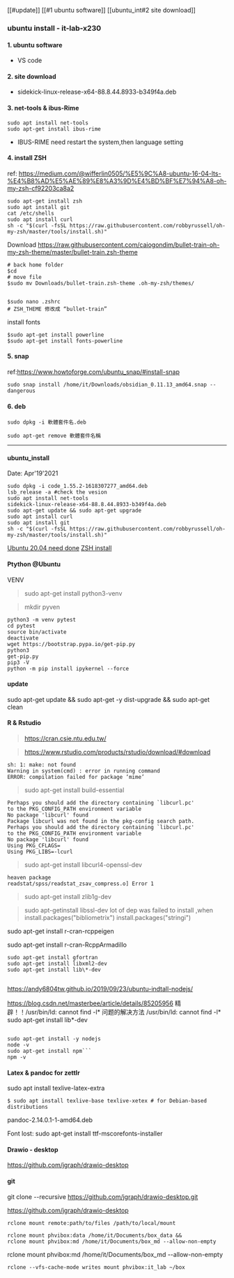 [[#update]]
[[#1 ubuntu software]]
[[ubuntu_int#2 site download]]
### ubuntu install - it-lab-x230
#### 1. ubuntu software
- VS code

#### 2. site download
- sidekick-linux-release-x64-88.8.44.8933-b349f4a.deb

#### 3. net-tools & ibus-Rime

```
sudo apt install net-tools
sudo apt-get install ibus-rime
```
- IBUS-RIME need restart the system,then language setting 

#### 4. install ZSH 
ref: https://medium.com/@wifferlin0505/%E5%9C%A8-ubuntu-16-04-lts-%E4%B8%AD%E5%AE%89%E8%A3%9D%E4%BD%BF%E7%94%A8-oh-my-zsh-cf92203ca8a2
```
sudo apt-get install zsh
sudo apt install git
cat /etc/shells
sudo apt install curl
sh -c "$(curl -fsSL https://raw.githubusercontent.com/robbyrussell/oh-my-zsh/master/tools/install.sh)"

```
Download 
https://raw.githubusercontent.com/caiogondim/bullet-train-oh-my-zsh-theme/master/bullet-train.zsh-theme

```
# back home folder
$cd
# move file
$sudo mv Downloads/bullet-train.zsh-theme .oh-my-zsh/themes/


$sudo nano .zshrc
# ZSH_THEME 修改成 “bullet-train”

```
install fonts
```
$sudo apt-get install powerline
$sudo apt-get install fonts-powerline
```
#### 5. snap
ref:https://www.howtoforge.com/ubuntu_snap/#install-snap

```
sudo snap install /home/it/Downloads/obsidian_0.11.13_amd64.snap --dangerous
```

#### 6. deb
```
sudo dpkg -i 軟體套件名.deb

sudo apt-get remove 軟體套件名稱
```
-----------
#### ubuntu_install 
Date: Apr'19'2021
```
sudo dpkg -i code_1.55.2-1618307277_amd64.deb
lsb_release -a #check the vesion 
sudo apt install net-tools
sidekick-linux-release-x64-88.8.44.8933-b349f4a.deb
sudo apt-get update && sudo apt-get upgrade
sudo apt install curl
sudo apt install git
sh -c "$(curl -fsSL https://raw.githubusercontent.com/robbyrussell/oh-my-zsh/master/tools/install.sh)"

```

[Ubuntu 20.04 need done](https://tw511.com/a/01/885.html)
[ZSH install](https://medium.com/@wifferlin0505/%E5%9C%A8-ubuntu-16-04-lts-%E4%B8%AD%E5%AE%89%E8%A3%9D%E4%BD%BF%E7%94%A8-oh-my-zsh-cf92203ca8a2)
####  Ptython @Ubuntu
VENV
> sudo apt-get install python3-venv

> mkdir pyven
```
python3 -m venv pytest
cd pytest
source bin/activate
deactivate
wget https://bootstrap.pypa.io/get-pip.py
python3 
get-pip.py
pip3 -V
python -m pip install ipykernel --force    	
````

#### update
sudo apt-get update && sudo apt-get -y dist-upgrade && sudo apt-get clean

#### R & Rstudio
> https://cran.csie.ntu.edu.tw/

> https://www.rstudio.com/products/rstudio/download/#download


```
sh: 1: make: not found
Warning in system(cmd) : error in running command
ERROR: compilation failed for package ‘mime’
```

>sudo apt-get install build-essential

```
Perhaps you should add the directory containing `libcurl.pc'
to the PKG_CONFIG_PATH environment variable
No package 'libcurl' found
Package libcurl was not found in the pkg-config search path.
Perhaps you should add the directory containing `libcurl.pc'
to the PKG_CONFIG_PATH environment variable
No package 'libcurl' found
Using PKG_CFLAGS=
Using PKG_LIBS=-lcurl
```
> sudo apt-get install libcurl4-openssl-dev

```
heaven package
readstat/spss/readstat_zsav_compress.o] Error 1

```

>sudo apt-get install zlib1g-dev

> sudo apt-getinstall libssl-dev 
lot of dep was failed to install ,when install.packages("bibliometrix")
install.packages("stringi")

sudo apt-get install r-cran-rcppeigen

sudo apt-get install r-cran-RcppArmadillo

```
sudo apt-get install gfortran
sudo apt-get install libxml2-dev
sudo apt-get install lib\*-dev


```

https://andy6804tw.github.io/2019/09/23/ubuntu-indtall-nodejs/

https://blog.csdn.net/masterbee/article/details/85205956
精辟！！/usr/bin/ld: cannot find -l\* 问题的解决方法
 /usr/bin/ld: cannot find -l\*
  sudo apt-get install lib\*-dev

```

sudo apt-get install -y nodejs
node -v
sudo apt-get install npm```
npm -v

```

#### Latex & pandoc for zettlr
sudo apt install texlive-latex-extra

```shell
$ sudo apt install texlive-base texlive-xetex # for Debian-based distributions
```

pandoc-2.14.0.1-1-amd64.deb
 
Font lost:
sudo apt-get install ttf-mscorefonts-installer

#### Drawio - desktop
https://github.com/jgraph/drawio-desktop

#### git

git clone --recursive https://github.com/jgraph/drawio-desktop.git

https://github.com/jgraph/drawio-desktop


```
rclone mount remote:path/to/files /path/to/local/mount
```

```
rclone mount phvibox:data /home/it/Documents/box_data &&
rclone mount phvibox:md /home/it/Documents/box_md --allow-non-empty
```

rclone mount phvibox:md /home/it/Documents/box_md --allow-non-empty

```
rclone --vfs-cache-mode writes mount phvibox:it_lab ~/box

```


